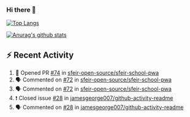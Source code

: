 ### Hi there 👋

[![Top Langs](https://github-readme-stats.vercel.app/api/top-langs/?username=SetiZ&theme=graywhite&layout=compact)](https://github.com/anuraghazra/github-readme-stats)

[![Anurag's github stats](https://github-readme-stats.vercel.app/api?username=SetiZ&theme=graywhite&show_icons=true)](https://github.com/anuraghazra/github-readme-stats)

## :zap: Recent Activity	

<!--START_SECTION:activity-->
1. 💪 Opened PR [#74](https://github.com/sfeir-open-source/sfeir-school-pwa/pull/74) in [sfeir-open-source/sfeir-school-pwa](https://github.com/sfeir-open-source/sfeir-school-pwa)
2. 🗣 Commented on [#72](https://github.com/sfeir-open-source/sfeir-school-pwa/issues/72) in [sfeir-open-source/sfeir-school-pwa](https://github.com/sfeir-open-source/sfeir-school-pwa)
3. 🗣 Commented on [#72](https://github.com/sfeir-open-source/sfeir-school-pwa/issues/72) in [sfeir-open-source/sfeir-school-pwa](https://github.com/sfeir-open-source/sfeir-school-pwa)
4. ❗️ Closed issue [#28](https://github.com/jamesgeorge007/github-activity-readme/issues/28) in [jamesgeorge007/github-activity-readme](https://github.com/jamesgeorge007/github-activity-readme)
5. 🗣 Commented on [#28](https://github.com/jamesgeorge007/github-activity-readme/issues/28) in [jamesgeorge007/github-activity-readme](https://github.com/jamesgeorge007/github-activity-readme)
<!--END_SECTION:activity-->

<!--
**SetiZ/SetiZ** is a ✨ _special_ ✨ repository because its `README.md` (this file) appears on your GitHub profile.

Here are some ideas to get you started:

- 🔭 I’m currently working on ...
- 🌱 I’m currently learning ...
- 👯 I’m looking to collaborate on ...
- 🤔 I’m looking for help with ...
- 💬 Ask me about ...
- 📫 How to reach me: ...
- 😄 Pronouns: ...
- ⚡ Fun fact: ...
-->
